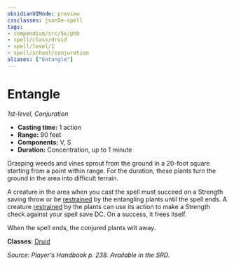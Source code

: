 ```yaml
---
obsidianUIMode: preview
cssclasses: json5e-spell
tags:
- compendium/src/5e/phb
- spell/class/druid
- spell/level/1
- spell/school/conjuration
aliases: ["Entangle"]
---
```

# Entangle
*1st-level, Conjuration*  

- **Casting time:** 1 action
- **Range:** 90 feet
- **Components:** V, S
- **Duration:** Concentration, up to 1 minute

Grasping weeds and vines sprout from the ground in a 20-foot square starting from a point within range. For the duration, these plants turn the ground in the area into difficult terrain.

A creature in the area when you cast the spell must succeed on a Strength saving throw or be [restrained](5E2014官方资源/规则/conditions.md#restrained) by the entangling plants until the spell ends. A creature [restrained](5E2014官方资源/规则/conditions.md#restrained) by the plants can use its action to make a Strength check against your spell save DC. On a success, it frees itself.

When the spell ends, the conjured plants wilt away.

**Classes**: [Druid](5E2014官方资源/classes/druid.md)

*Source: Player's Handbook p. 238. Available in the SRD.*